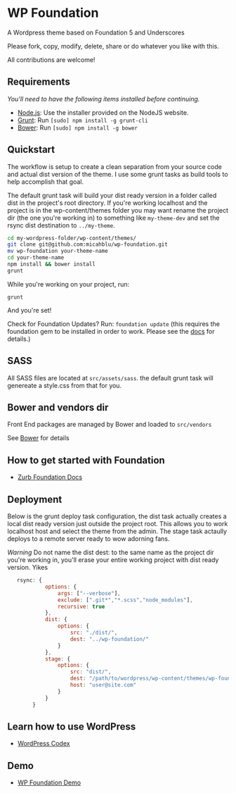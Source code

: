 WP Foundation
===

A Wordpress theme based on Foundation 5 and Underscores

Please fork, copy, modify, delete, share or do whatever you like with this. 

All contributions are welcome!

## Requirements

*You'll need to have the following items installed before continuing.*

  * [Node.js](http://nodejs.org): Use the installer provided on the NodeJS website.
  * [Grunt](http://gruntjs.com/): Run `[sudo] npm install -g grunt-cli`
  * [Bower](http://bower.io): Run `[sudo] npm install -g bower`

## Quickstart

The workflow is setup to create a clean separation from your source code and actual dist version of the theme. I use some grunt tasks as build tools to help accomplish that goal.

The default grunt task will build your dist ready version in a folder called dist in the project's root directory. If you're working localhost and the project is in the wp-content/themes folder you may want rename the project dir (the one you're working in) to something like `my-theme-dev` and set the rsync dist destination to `../my-theme`.

```bash
cd my-wordpress-folder/wp-content/themes/
git clone git@github.com:micahblu/wp-foundation.git
mv wp-foundation your-theme-name
cd your-theme-name
npm install && bower install
grunt
```

While you're working on your project, run:

`grunt`

And you're set!

Check for Foundation Updates? Run:
`foundation update` 
(this requires the foundation gem to be installed in order to work. Please see the [docs](http://foundation.zurb.com/docs/sass.html) for details.)


## SASS

  All SASS files are located at `src/assets/sass`. the default grunt task will genereate a style.css from that for you.

## Bower and vendors dir
  
  Front End packages are managed by Bower and loaded to `src/vendors`
  
  See [Bower](http://bower.io) for details

## How to get started with Foundation

* [Zurb Foundation Docs](http://foundation.zurb.com/docs/)


## Deployment

Below is the grunt deploy task configuration, the dist task actually creates a local dist ready version just outside the project root. This allows you to work localhost host and select the theme from the admin. The stage task actaully deploys to a remote server ready to wow adorning fans.

_Warning_ Do not name the dist dest: to the same name as the project dir you're working in, you'll erase your entire working project with dist ready version. Yikes

```js
   rsync: {
		    options: {
		        args: ["--verbose"],
		        exclude: [".git*","*.scss","node_modules"],
		        recursive: true
		    },
		    dist: {
		        options: {
		            src: "./dist/",
		            dest: "../wp-foundation/"
		        }
		    },
		    stage: {
		        options: {
		            src: "dist/",
		            dest: "/path/to/wordpress/wp-content/themes/wp-foundation/",
		            host: "user@site.com"
		        }
		    }
		}
```



## Learn how to use WordPress

* [WordPress Codex](http://codex.wordpress.org/)

## Demo

* [WP Foundation Demo](http://lab.micahblu.com/wp-foundation)

